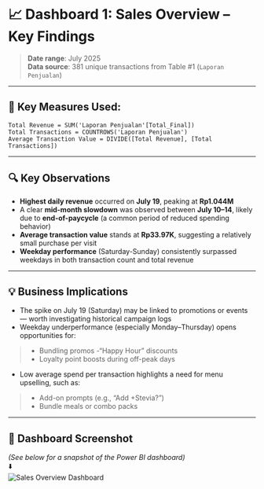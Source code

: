 # 📈 Dashboard 1: Sales Overview – Key Findings  
> **Date range**: July 2025  
> **Data source**: 381 unique transactions from Table #1 (`Laporan Penjualan`)  

---

## 🧮 Key Measures Used:
```DAX
Total Revenue = SUM('Laporan Penjualan'[Total_Final])
Total Transactions = COUNTROWS('Laporan Penjualan')
Average Transaction Value = DIVIDE([Total Revenue], [Total Transactions])
```

---

## 🔍 Key Observations

- **Highest daily revenue** occurred on **July 19**, peaking at **Rp1.044M**
- A clear **mid-month slowdown** was observed between **July 10–14**, likely due to **end-of-paycycle** (a common period of reduced spending behavior)
- **Average transaction value** stands at **Rp33.97K**, suggesting a relatively small purchase per visit
- **Weekday performance** (Saturday-Sunday) consistently surpassed weekdays in both transaction count and total revenue

---

## 💡 Business Implications

- The spike on July 19 (Saturday) may be linked to promotions or events — worth investigating historical campaign logs
- Weekday underperformance (especially Monday–Thursday) opens opportunities for:
> - Bundling promos
> -“Happy Hour” discounts
> - Loyalty point boosts during off-peak days
- Low average spend per transaction highlights a need for menu upselling, such as:
> - Add-on prompts (e.g., “Add +Stevia?”)
> - Bundle meals or combo packs

---

## 📸 Dashboard Screenshot

*(See below for a snapshot of the Power BI dashboard)*  
⬇️  
![Sales Overview Dashboard](../outputs/Justy_Cafe_Dashboard_page-01.jpg)
